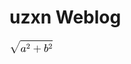 # uzxn Weblog

<svg xmlns="http://www.w3.org/2000/svg" width="9.067ex" height="2.851ex" viewBox="0 -1114.2 4007.6 1260" xmlns:xlink="http://www.w3.org/1999/xlink" aria-hidden="true" style=""><defs><path id="MJX-2-TEX-SO-221A" d="M263 249Q264 249 315 130T417 -108T470 -228L725 302Q981 837 982 839Q989 850 1001 850Q1008 850 1013 844T1020 832V826L741 243Q645 43 540 -176Q479 -303 469 -324T453 -348Q449 -350 436 -350L424 -349L315 -96Q206 156 205 156L171 130Q138 104 137 104L111 130L263 249Z"></path><path id="MJX-2-TEX-I-1D44E" d="M33 157Q33 258 109 349T280 441Q331 441 370 392Q386 422 416 422Q429 422 439 414T449 394Q449 381 412 234T374 68Q374 43 381 35T402 26Q411 27 422 35Q443 55 463 131Q469 151 473 152Q475 153 483 153H487Q506 153 506 144Q506 138 501 117T481 63T449 13Q436 0 417 -8Q409 -10 393 -10Q359 -10 336 5T306 36L300 51Q299 52 296 50Q294 48 292 46Q233 -10 172 -10Q117 -10 75 30T33 157ZM351 328Q351 334 346 350T323 385T277 405Q242 405 210 374T160 293Q131 214 119 129Q119 126 119 118T118 106Q118 61 136 44T179 26Q217 26 254 59T298 110Q300 114 325 217T351 328Z"></path><path id="MJX-2-TEX-N-32" d="M109 429Q82 429 66 447T50 491Q50 562 103 614T235 666Q326 666 387 610T449 465Q449 422 429 383T381 315T301 241Q265 210 201 149L142 93L218 92Q375 92 385 97Q392 99 409 186V189H449V186Q448 183 436 95T421 3V0H50V19V31Q50 38 56 46T86 81Q115 113 136 137Q145 147 170 174T204 211T233 244T261 278T284 308T305 340T320 369T333 401T340 431T343 464Q343 527 309 573T212 619Q179 619 154 602T119 569T109 550Q109 549 114 549Q132 549 151 535T170 489Q170 464 154 447T109 429Z"></path><path id="MJX-2-TEX-N-2B" d="M56 237T56 250T70 270H369V420L370 570Q380 583 389 583Q402 583 409 568V270H707Q722 262 722 250T707 230H409V-68Q401 -82 391 -82H389H387Q375 -82 369 -68V230H70Q56 237 56 250Z"></path><path id="MJX-2-TEX-I-1D44F" d="M73 647Q73 657 77 670T89 683Q90 683 161 688T234 694Q246 694 246 685T212 542Q204 508 195 472T180 418L176 399Q176 396 182 402Q231 442 283 442Q345 442 383 396T422 280Q422 169 343 79T173 -11Q123 -11 82 27T40 150V159Q40 180 48 217T97 414Q147 611 147 623T109 637Q104 637 101 637H96Q86 637 83 637T76 640T73 647ZM336 325V331Q336 405 275 405Q258 405 240 397T207 376T181 352T163 330L157 322L136 236Q114 150 114 114Q114 66 138 42Q154 26 178 26Q211 26 245 58Q270 81 285 114T318 219Q336 291 336 325Z"></path></defs><g stroke="currentColor" fill="currentColor" stroke-width="0" transform="matrix(1 0 0 -1 0 0)"><g data-mml-node="math"><g data-mml-node="msqrt"><g transform="translate(1020, 0)"><g data-mml-node="msup"><g data-mml-node="mi"><use xmlns:xlink="http://www.w3.org/1999/xlink" xlink:href="#MJX-2-TEX-I-1D44E"></use></g><g data-mml-node="mn" transform="translate(529, 289) scale(0.707)"><use xmlns:xlink="http://www.w3.org/1999/xlink" xlink:href="#MJX-2-TEX-N-32"></use></g></g><g data-mml-node="mo" transform="translate(1154.8, 0)"><use xmlns:xlink="http://www.w3.org/1999/xlink" xlink:href="#MJX-2-TEX-N-2B"></use></g><g data-mml-node="msup" transform="translate(2155, 0)"><g data-mml-node="mi"><use xmlns:xlink="http://www.w3.org/1999/xlink" xlink:href="#MJX-2-TEX-I-1D44F"></use></g><g data-mml-node="mn" transform="translate(429, 289) scale(0.707)"><use xmlns:xlink="http://www.w3.org/1999/xlink" xlink:href="#MJX-2-TEX-N-32"></use></g></g></g><g data-mml-node="mo" transform="translate(0, 204.2)"><use xmlns:xlink="http://www.w3.org/1999/xlink" xlink:href="#MJX-2-TEX-SO-221A"></use></g><rect width="2987.6" height="60" x="1020" y="994.2"></rect></g></g></g></svg>
